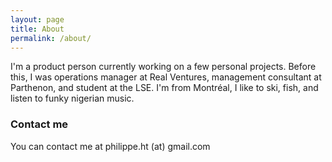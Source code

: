 ```yaml
---
layout: page
title: About
permalink: /about/
---
```


I'm a product person currently working on a few personal projects. Before this, I was operations manager at Real Ventures, management consultant at Parthenon, and student at the LSE. I'm from Montréal, I like to ski, fish, and listen to funky nigerian music.


### Contact me

You can contact me at philippe.ht (at) gmail.com